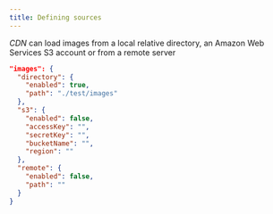 ```yaml
---
title: Defining sources
---
```


_CDN_ can load images from a local relative directory, an Amazon Web Services S3 account or from a remote server  


```json
"images": {
  "directory": {
    "enabled": true,
    "path": "./test/images"
  },
  "s3": {
    "enabled": false,
    "accessKey": "",
    "secretKey": "",
    "bucketName": "",
    "region": ""
  },
  "remote": {
    "enabled": false,
    "path": ""
  }
}
```